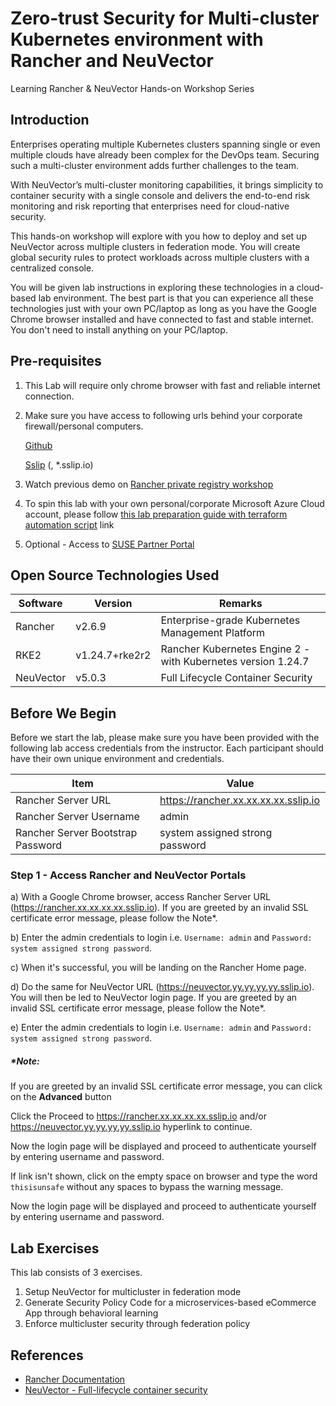 # Zero-trust Security for Multi-cluster Kubernetes environment with Rancher and NeuVector


Learning Rancher & NeuVector Hands-on Workshop Series

## Introduction

Enterprises operating multiple Kubernetes clusters spanning single or even multiple clouds have already been complex for the DevOps team. Securing such a multi-cluster environment adds further challenges to the team. 

With NeuVector’s multi-cluster monitoring capabilities, it brings simplicity to container security with a single console and delivers the end-to-end risk monitoring and risk reporting that enterprises need for cloud-native security.

 This hands-on workshop will explore with you how to deploy and set up NeuVector across multiple clusters in federation mode. You will create global security rules to protect workloads across multiple clusters with a centralized console.

You will be given lab instructions in exploring these technologies in a cloud-based lab environment. The best part is that you can experience all these technologies just with your own PC/laptop as long as you have the Google Chrome browser installed and have connected to fast and stable internet. You don't need to install anything on your PC/laptop.


## Pre-requisites

1. This Lab will require only chrome browser with fast and reliable internet connection. 

2. Make sure you have access to following urls behind your corporate firewall/personal computers. 

   [Github](https://github.com/) 

   [Sslip](https://sslip.io) (, *.sslip.io)

3. Watch previous demo on [Rancher private registry workshop](https://github.com/dsohk/rancher-private-registry-workshop/)   

4. To spin this lab with your own personal/corporate Microsoft Azure Cloud account, please follow [this lab preparation guide with terraform automation script](https://github.com/dsohk/workshops/tree/main/scenarios/azure/rancher-neuvector)  link

5. Optional - Access to [SUSE Partner Portal](https://myaccount.suse.com/)



## Open Source Technologies Used

| Software  | Version         | Remarks                                                      |
| --------  | --------------- | ------------------------------------------------------------ |
| Rancher   | v2.6.9           | Enterprise-grade Kubernetes Management Platform              |
| RKE2      | v1.24.7+rke2r2            | Rancher Kubernetes Engine 2 - with Kubernetes version 1.24.7 |
| NeuVector | v5.0.3            | Full Lifecycle Container Security |



## Before We Begin

Before we start the lab, please make sure you have been provided with the following lab access credentials from the instructor. Each participant should have their own unique environment and credentials.

| Item                              | Value                                                      |
| --------------------------------- | ---------------------------------------------------------- |
| Rancher Server URL                | https://rancher.xx.xx.xx.xx.sslip.io                       |
| Rancher Server Username           | admin                                                      |
| Rancher Server Bootstrap Password | system assigned strong password                            |




### Step 1 - Access Rancher and NeuVector Portals

a) With a Google Chrome browser, access Rancher Server URL (https://rancher.xx.xx.xx.xx.sslip.io). If you are greeted by an invalid SSL certificate error message, please follow the Note*.

b) Enter the admin credentials to login i.e. `Username: admin`  and `Password: system assigned strong password`. 

c) When it's successful, you will be landing on the Rancher Home page. 

d) Do the same for NeuVector URL (https://neuvector.yy.yy.yy.yy.sslip.io). You will then be led to NeuVector login page. If you are greeted by an invalid SSL certificate error message, please follow the Note*.

e) Enter the admin credentials to login i.e. `Username: admin`  and `Password: system assigned strong password`. 

##### *Note: 

If you are greeted by an invalid SSL certificate error message, you can click on the **Advanced** button

Click the Proceed to https://rancher.xx.xx.xx.xx.sslip.io and/or https://neuvector.yy.yy.yy.yy.sslip.io hyperlink to continue. 

Now the login page will be displayed and proceed to authenticate yourself by entering username and password.

If link isn't shown, click on the empty space on browser and type the word `thisisunsafe` without any spaces to bypass the warning message. 

Now the login page will be displayed and proceed to authenticate yourself by entering username and password.



## Lab Exercises

This lab consists of 3 exercises. 

1. Setup NeuVector for multicluster in federation mode
2. Generate Security Policy Code for a microservices-based eCommerce App through behavioral learning
3. Enforce multicluster security through federation policy



## References

* [Rancher Documentation](https://rancher.com/docs/rancher/v2.6/en/)
* [NeuVector - Full-lifecycle container security](https://open-docs.neuvector.com/)

